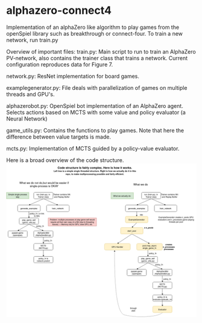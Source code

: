 # alphazero-connect4
Implementation of an alphaZero like algorithm to play games from the openSpiel library such as breakthrough or connect-four.
To train a new network, run train.py

Overview of important files:
train.py: Main script to run to train an AlphaZero PV-network, also contains the trainer class that trains a network. Current configuration reproduces data for Figure 7.

network.py: ResNet implementation for board games.

examplegenerator.py: File deals with parallelization of games on multiple threads and GPU's.

alphazerobot.py: OpenSpiel bot implementation of an AlphaZero agent. Selects actions based on MCTS with some value and policy evaluator (a Neural Network)

game_utils.py: Contains the functions to play games. Note that here the difference between value targets is made.

mcts.py: Implementation of MCTS guided by a policy-value evaluator.

Here is a broad overview of the code structure.
![Code Structure](/documentation/code_structure.png)
